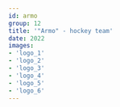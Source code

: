 ```yaml
---
id: armo
group: 12
title: '"Armo" - hockey team'
date: 2022
images:
- 'logo_1'
- 'logo_2'
- 'logo_3'
- 'logo_4'
- 'logo_5'
- 'logo_6'
---
```

